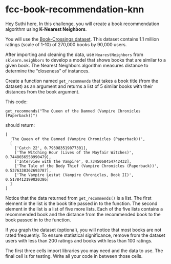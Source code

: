 # fcc-book-recommendation-knn
Hey Suthi here, In this challenge, you will create a book recommendation algorithm using **K-Nearest Neighbors**.

You will use the [Book-Crossings dataset](http://www2.informatik.uni-freiburg.de/~cziegler/BX/). This dataset contains 1.1 million ratings (scale of 1-10) of 270,000 books by 90,000 users. 

After importing and cleaning the data, use `NearestNeighbors` from `sklearn.neighbors` to develop a model that shows books that are similar to a given book. The Nearest Neighbors algorithm measures distance to determine the “closeness” of instances.

Create a function named `get_recommends` that takes a book title (from the dataset) as an argument and returns a list of 5 similar books with their distances from the book argument.

This code:

`get_recommends("The Queen of the Damned (Vampire Chronicles (Paperback))")`

should return:

```
[
  'The Queen of the Damned (Vampire Chronicles (Paperback))',
  [
    ['Catch 22', 0.793983519077301], 
    ['The Witching Hour (Lives of the Mayfair Witches)', 0.7448656558990479], 
    ['Interview with the Vampire', 0.7345068454742432],
    ['The Tale of the Body Thief (Vampire Chronicles (Paperback))', 0.5376338362693787],
    ['The Vampire Lestat (Vampire Chronicles, Book II)', 0.5178412199020386]
  ]
]
```

Notice that the data returned from `get_recommends()` is a list. The first element in the list is the book title passed in to the function. The second element in the list is a list of five more lists. Each of the five lists contains a recommended book and the distance from the recommended book to the book passed in to the function.

If you graph the dataset (optional), you will notice that most books are not rated frequently. To ensure statistical significance, remove from the dataset users with less than 200 ratings and books with less than 100 ratings.

The first three cells import libraries you may need and the data to use. The final cell is for testing. Write all your code in between those cells.
